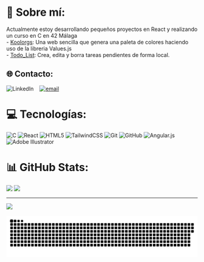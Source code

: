 # 💫 Sobre mí:
Actualmente estoy desarrollando pequeños proyectos en React y realizando un curso en C en 42 Málaga<br/>
  -&nbsp;[Koolorgs](https://koolorgs-host.web.app/): Una web sencilla que genera una paleta de colores haciendo uso de la libreria Values.js<br/>
  -&nbsp;[Todo_List](https://todo-list-reactt.web.app/): Crea, edita y borra tareas pendientes de forma local.

## 🌐 Contacto:
![LinkedIn](https://img.shields.io/badge/LinkedIn-%230077B5.svg?logo=linkedin&logoColor=white) &nbsp;&nbsp;&nbsp;[![email](https://img.shields.io/badge/Email-D14836?logo=gmail&logoColor=white)](mailto:alvaro.to.cia@gmail.com) 

# 💻 Tecnologías:
![C](https://img.shields.io/badge/c-%2300599C.svg?style=for-the-badge&logo=c&logoColor=white) ![React](https://img.shields.io/badge/react-%2320232a.svg?style=for-the-badge&logo=react&logoColor=%2361DAFB) ![HTML5](https://img.shields.io/badge/html5-%23E34F26.svg?style=for-the-badge&logo=html5&logoColor=white) ![TailwindCSS](https://img.shields.io/badge/tailwindcss-%2338B2AC.svg?style=for-the-badge&logo=tailwind-css&logoColor=white) ![Git](https://img.shields.io/badge/git-%23F05033.svg?style=for-the-badge&logo=git&logoColor=white) ![GitHub](https://img.shields.io/badge/github-%23121011.svg?style=for-the-badge&logo=github&logoColor=white) ![Angular.js](https://img.shields.io/badge/angular.js-%23E23237.svg?style=for-the-badge&logo=angularjs&logoColor=white) ![Adobe Illustrator](https://img.shields.io/badge/adobe%20illustrator-%23FF9A00.svg?style=for-the-badge&logo=adobe%20illustrator&logoColor=white)
# 📊 GitHub Stats:
![](https://github-readme-stats.vercel.app/api/top-langs/?username=laynt00&theme=synthwave&hide_border=false&include_all_commits=false&count_private=false&layout=compact)
![](https://nirzak-streak-stats.vercel.app/?user=laynt00&theme=synthwave&hide_border=false)

---
[![](https://visitcount.itsvg.in/api?id=laynt00&icon=1&color=8)](https://visitcount.itsvg.in)

<!-- Proudly created with GPRM ( https://gprm.itsvg.in ) -->
<picture>
  <source media="(prefers-color-scheme: dark)" srcset="https://raw.githubusercontent.com/laynt00/laynt00/output/github-snake-dark.svg" />
  <source media="(prefers-color-scheme: light)" srcset="https://raw.githubusercontent.com/laynt00/laynt00/output/github-snake.svg" />
  <img alt="github-snake" src="https://raw.githubusercontent.com/laynt00/laynt00/output/github-snake.svg" />
</picture>
